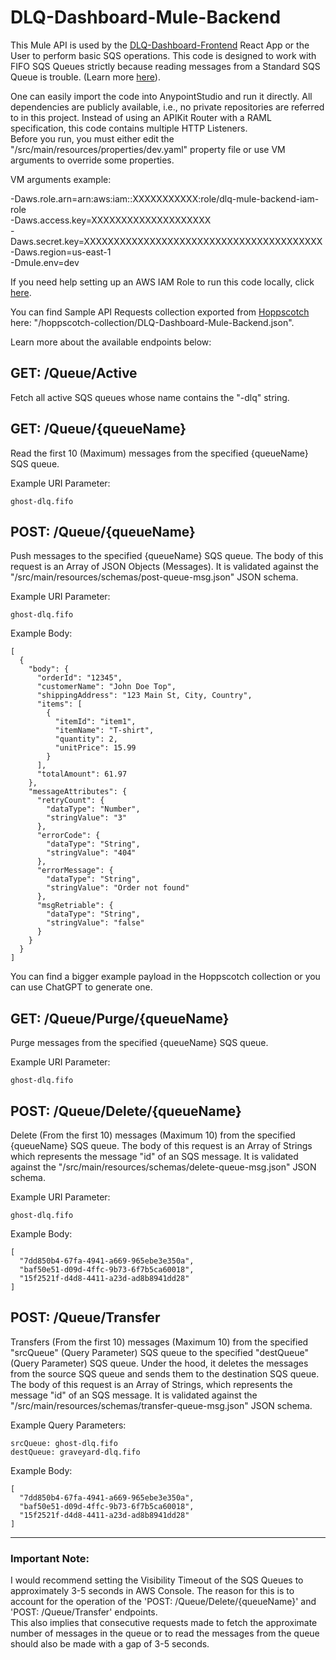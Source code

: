 # DLQ-Dashboard-Mule-Backend

This Mule API is used by the [DLQ-Dashboard-Frontend](https://github.com/loveleshkalonia/DLQ-Dashboard-Frontend) React App or the User to perform basic SQS operations. This code is designed to work with FIFO SQS Queues strictly because reading messages from a Standard SQS Queue is trouble. (Learn more [here](https://help.salesforce.com/s/articleView?id=001119110&type=1)).

One can easily import the code into AnypointStudio and run it directly. All dependencies are publicly available, i.e., no private repositories are referred to in this project. Instead of using an APIKit Router with a RAML specification, this code contains multiple HTTP Listeners.\
Before you run, you must either edit the "/src/main/resources/properties/dev.yaml" property file or use VM arguments to override some properties.

VM arguments example:

-Daws.role.arn=arn:aws:iam::XXXXXXXXXXX:role/dlq-mule-backend-iam-role\
-Daws.access.key=XXXXXXXXXXXXXXXXXXXX\
-Daws.secret.key=XXXXXXXXXXXXXXXXXXXXXXXXXXXXXXXXXXXXXXXX\
-Daws.region=us-east-1\
-Dmule.env=dev

If you need help setting up an AWS IAM Role to run this code locally, click [here](https://www.loveleshkalonia.com/2023/08/role-based-aws-setup-for-mulesoft-s3-connectors-on-new-object-component.html#:~:text=and%20Private%20Space.-,Local%20Run%20Setup,-As%20previously%20mentioned).

You can find Sample API Requests collection exported from [Hoppscotch](https://hoppscotch.io/) here: "/hoppscotch-collection/DLQ-Dashboard-Mule-Backend.json".

Learn more about the available endpoints below:

## GET: /Queue/Active

Fetch all active SQS queues whose name contains the "-dlq" string.

## GET: /Queue/{queueName}

Read the first 10 (Maximum) messages from the specified {queueName} SQS queue.

Example URI Parameter:

```
ghost-dlq.fifo
```

## POST: /Queue/{queueName}

Push messages to the specified {queueName} SQS queue. The body of this request is an Array of JSON Objects (Messages). It is validated against the "/src/main/resources/schemas/post-queue-msg.json" JSON schema.

Example URI Parameter:

```
ghost-dlq.fifo
```

Example Body:

```
[
  {
    "body": {
      "orderId": "12345",
      "customerName": "John Doe Top",
      "shippingAddress": "123 Main St, City, Country",
      "items": [
        {
          "itemId": "item1",
          "itemName": "T-shirt",
          "quantity": 2,
          "unitPrice": 15.99
        }
      ],
      "totalAmount": 61.97
    },
    "messageAttributes": {
      "retryCount": {
        "dataType": "Number",
        "stringValue": "3"
      },
      "errorCode": {
        "dataType": "String",
        "stringValue": "404"
      },
      "errorMessage": {
        "dataType": "String",
        "stringValue": "Order not found"
      },
      "msgRetriable": {
        "dataType": "String",
        "stringValue": "false"
      }
    }
  }
]
```

You can find a bigger example payload in the Hoppscotch collection or you can use ChatGPT to generate one.

## GET: /Queue/Purge/{queueName}

Purge messages from the specified {queueName} SQS queue.

Example URI Parameter:

```
ghost-dlq.fifo
```

## POST: /Queue/Delete/{queueName}

Delete (From the first 10) messages (Maximum 10) from the specified {queueName} SQS queue. The body of this request is an Array of Strings which represents the message "id" of an SQS message. It is validated against the "/src/main/resources/schemas/delete-queue-msg.json" JSON schema.

Example URI Parameter:

```
ghost-dlq.fifo
```

Example Body:

```
[
  "7dd850b4-67fa-4941-a669-965ebe3e350a",
  "baf50e51-d09d-4ffc-9b73-6f7b5ca60018",
  "15f2521f-d4d8-4411-a23d-ad8b8941dd28"
]
```

## POST: /Queue/Transfer

Transfers (From the first 10) messages (Maximum 10) from the specified "srcQueue" (Query Parameter) SQS queue to the specified "destQueue" (Query Parameter) SQS queue. Under the hood, it deletes the messages from the source SQS queue and sends them to the destination SQS queue. The body of this request is an Array of Strings, which represents the message "id" of an SQS message. It is validated against the "/src/main/resources/schemas/transfer-queue-msg.json" JSON schema.

Example Query Parameters:

```
srcQueue: ghost-dlq.fifo
destQueue: graveyard-dlq.fifo
```

Example Body:

```
[
  "7dd850b4-67fa-4941-a669-965ebe3e350a",
  "baf50e51-d09d-4ffc-9b73-6f7b5ca60018",
  "15f2521f-d4d8-4411-a23d-ad8b8941dd28"
]
```

___

### Important Note:

I would recommend setting the Visibility Timeout of the SQS Queues to approximately 3-5 seconds in AWS Console. The reason for this is to account for the operation of the 'POST: /Queue/Delete/{queueName}' and 'POST: /Queue/Transfer' endpoints.\
This also implies that consecutive requests made to fetch the approximate number of messages in the queue or to read the messages from the queue should also be made with a gap of 3-5 seconds.